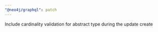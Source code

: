 ```yaml
---
"@neo4j/graphql": patch
---
```


Include cardinality validation for abstract type during the update create
